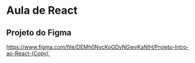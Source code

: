 # Aula de React

## Projeto do Figma

https://www.figma.com/file/DEMh0NycKoGDvNGwvKaNlH/Projeto-Intro-ao-React-(Copy)´
